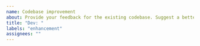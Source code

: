 ```yaml
---
name: Codebase improvement
about: Provide your feedback for the existing codebase. Suggest a better solution for algorithms, development tools, etc.
title: "Dev: "
labels: "enhancement"
assignees: ""
---
```

